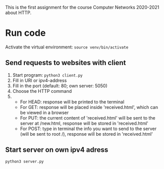 This is the first assignment for the course Computer Networks 2020-2021 about HTTP.

# Run code
Activate the virtual environment: `source venv/bin/activate`
## Send requests to websites with client
1. Start program: `python3 client.py`
2. Fill in URI or ipv4-address  
3. Fill in the port (default: 80; own server: 5050)  
4. Choose the HTTP command
5.  - For HEAD: response will be printed to the terminal
    - For GET: response will be placed inside 'received.html', which can be viewed in a browser
    - For PUT: the current content of 'received.html' will be sent to the server at /new.html, 
    response will be stored in 'received.html'
    - For POST: type in terminal the info you want to send to the server (will be sent to root /),
    response will be stored in 'received.html'

## Start server on own ipv4 adress
`python3 server.py`